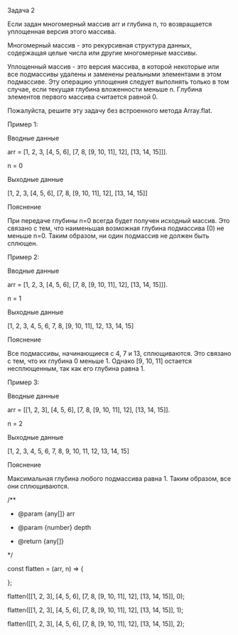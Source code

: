 Задача 2

Если задан многомерный массив arr и глубина n, то возвращается уплощенная версия этого массива.

Многомерный массив - это рекурсивная структура данных, содержащая целые числа или другие многомерные массивы.

Уплощенный массив - это версия массива, в которой некоторые или все подмассивы удалены и заменены реальными элементами в этом подмассиве. Эту операцию уплощения следует выполнять только в том случае, если текущая глубина вложенности меньше n. Глубина элементов первого массива считается равной 0.

Пожалуйста, решите эту задачу без встроенного метода Array.flat.

Пример 1:

Вводные данные

arr = [1, 2, 3, [4, 5, 6], [7, 8, [9, 10, 11], 12], [13, 14, 15]]].

n = 0

Выходные данные

[1, 2, 3, [4, 5, 6], [7, 8, [9, 10, 11], 12], [13, 14, 15]]

Пояснение

При передаче глубины n=0 всегда будет получен исходный массив. Это связано с тем, что наименьшая возможная глубина подмассива (0) не меньше n=0. Таким образом, ни один подмассив не должен быть сплющен.

Пример 2:

Вводные данные

arr = [1, 2, 3, [4, 5, 6], [7, 8, [9, 10, 11], 12], [13, 14, 15]]].

n = 1

Выходные данные

[1, 2, 3, 4, 5, 6, 7, 8, [9, 10, 11], 12, 13, 14, 15]

Пояснение

Все подмассивы, начинающиеся с 4, 7 и 13, сплющиваются. Это связано с тем, что их глубина 0 меньше 1. Однако [9, 10, 11] остается несплющенным, так как его глубина равна 1.

Пример 3:

Вводные данные

arr = [[1, 2, 3], [4, 5, 6], [7, 8, [9, 10, 11], 12], [13, 14, 15]].

n = 2

Выходные данные

[1, 2, 3, 4, 5, 6, 7, 8, 9, 10, 11, 12, 13, 14, 15]

Пояснение

Максимальная глубина любого подмассива равна 1. Таким образом, все они сплющиваются.

/\*\*

- @param {any[]} arr

- @param {number} depth

- @return {any[]}

\*/

const flatten = (arr, n) => {

};

flatten([[1, 2, 3], [4, 5, 6], [7, 8, [9, 10, 11], 12], [13, 14, 15]], 0);

flatten([[1, 2, 3], [4, 5, 6], [7, 8, [9, 10, 11], 12], [13, 14, 15]], 1);

flatten([[1, 2, 3], [4, 5, 6], [7, 8, [9, 10, 11], 12], [13, 14, 15]], 2);
